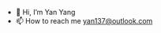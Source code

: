 - 👋 Hi, I’m Yan Yang
- 📫 How to reach me yan137@outlook.com

<!---
Aoinoaka/Aoinoaka is a ✨ special ✨ repository because its `README.md` (this file) appears on your GitHub profile.
You can click the Preview link to take a look at your changes.
--->
